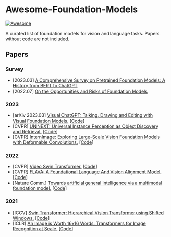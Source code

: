 # Awesome-Foundation-Models
[![Awesome](https://awesome.re/badge.svg)](https://awesome.re)

A curated list of foundation models for vision and language tasks. Papers without code are not included.

## Papers

### Survey

* [2023.03] [A Comprehensive Survey on Pretrained Foundation Models: A History from BERT to ChatGPT](https://arxiv.org/pdf/2302.09419.pdf)
* [2022.07] [On the Opportunities and Risks of Foundation Models](https://arxiv.org/pdf/2108.07258.pdf)

### 2023

* [arXiv 2023.03] [Visual ChatGPT: Talking, Drawing and Editing with Visual Foundation Models.](https://arxiv.org/pdf/2303.04671.pdf) [[Code](https://github.com/microsoft/visual-chatgpt)]
* [CVPR] [UNINEXT: Universal Instance Perception as Object Discovery and Retrieval.](https://arxiv.org/pdf/2303.06674.pdf) [[Code](https://github.com/MasterBin-IIAU/UNINEXT)]
* [CVPR] [InternImage: Exploring Large-Scale Vision Foundation Models with Deformable Convolutions.](https://arxiv.org/pdf/2211.05778.pdf) [[Code](https://github.com/OpenGVLab/InternImage)]

### 2022

* [CVPR] [Video Swin Transformer.](https://openaccess.thecvf.com/content/CVPR2022/papers/Liu_Video_Swin_Transformer_CVPR_2022_paper.pdf) [[Code](https://github.com/SwinTransformer/Video-Swin-Transformer)]
* [CVPR] [FLAVA: A Foundational Language And Vision Alignment Model.](https://openaccess.thecvf.com/content/CVPR2022/papers/Singh_FLAVA_A_Foundational_Language_and_Vision_Alignment_Model_CVPR_2022_paper.pdf) [[Code](https://github.com/facebookresearch/multimodal/tree/main/examples/flava)]
* [Nature Comm.] [Towards artificial general intelligence via a multimodal foundation model.](https://www.nature.com/articles/s41467-022-30761-2) [[Code](https://github.com/neilfei/brivl-nmi)]

### 2021

* [ICCV] [Swin Transformer: Hierarchical Vision Transformer using Shifted Windows.](https://openaccess.thecvf.com/content/ICCV2021/papers/Liu_Swin_Transformer_Hierarchical_Vision_Transformer_Using_Shifted_Windows_ICCV_2021_paper.pdf) [[Code](https://github.com/microsoft/Swin-Transformer)]
* [ICLR] [An Image is Worth 16x16 Words: Transformers for Image Recognition at Scale.](https://arxiv.org/pdf/2010.11929.pdf) [[Code](https://github.com/google-research/vision_transformer)]
